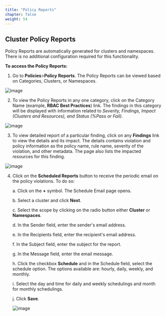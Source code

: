 ```yaml
---
title: "Policy Reports" 
chapter: false
weight: 54 
---
```


## Cluster Policy Reports

Policy Reports are automatically generated for clusters and namespaces. There is no additional configuration required for this functionality.

**To access the Policy Reports:**
1. Go to **Policies**>**Policy Reports**. The Policy Reports can be viewed based on Categories, Clusters, or Namespaces.

![image](/images/policy_reports.png)

2. To view the Policy Reports in any one category, click on the Category Name (example, **RBAC Best Practices**) link. The findings in this category will be displayed with information related to *Severity, Findings, Impact (Clusters and Resources), and Status (%Pass or Fail)*.

![image](/images/rbac_best_practices.png)

3. To view detailed report of a particular finding, click on any **Findings** link to view the details and its impact. The details contains violation and policy information as the policy name, rule name, severity of the violation, and other metadata. The page also lists the impacted resources for this finding.

![image](/images/policy_findings.png)

4. Click on the **Scheduled Reports** button to receive the periodic email on the policy violations. To do so:

   a. Click on the **+** symbol. The Schedule Email page opens.

   b. Select a cluster and click **Next**.
   
   c. Select the scope by clicking on the radio button either **Cluster** or **Namespaces**.

   d. In the Sender field, enter the sender's email address.

   e. In the Recipients field, enter the recipient's email address.

   f. In the Subject field, enter the subject for the report.

   g. In the Message field, enter the email message.

   h. Click the checkbox **Schedule** and in the Schedule field, select the schedule option. The options available are: hourly, daily, weekly, and monthly.

   i. Select the day and time for daily and weekly schedulings and month for monthly schedulings.

   j. Click **Save**.

   ![image](/images/scheduled_policy_report.png)